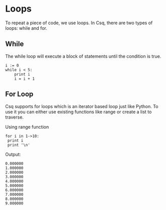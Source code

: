 # Loops

To repeat a piece of code, we use loops. In Csq, there are two types of loops: while and for.

## While

The while loop will execute a block of statements until the condition is true.

```csq
i := 0
while i < 5:
    print i
    i = i + 1
```

## For Loop

Csq supports for loops which is an iterator based loop just like Python.
To use it you can either use existing functions like range or create a list to traverse.

Using range function

```csq
for i in 1->10:
 print i 
 print '\n'
```
Output:
```
0.000000
1.000000
2.000000
3.000000
4.000000
5.000000
6.000000
7.000000
8.000000
9.000000
```
